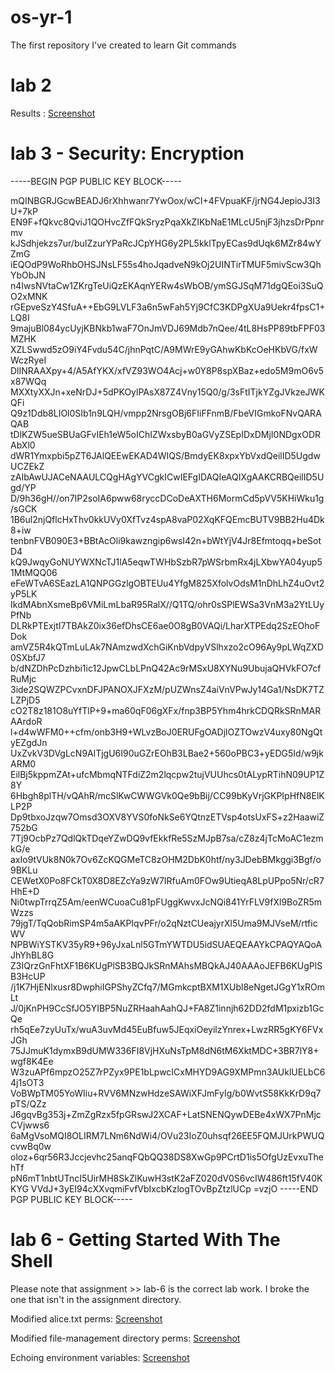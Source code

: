 # os-yr-1
The first repository I've created to learn Git commands

# lab 2
Results : [Screenshot](https://github.com/c22448184/os-yr-1/blob/main/lab-2/lab-2.JPG)

# lab 3 -  Security: Encryption
-----BEGIN PGP PUBLIC KEY BLOCK-----

mQINBGRJGcwBEADJ6rXhhwanr7YwOox/wCI+4FVpuaKF/jrNG4JepioJ3I3U+7kP
EN9F+fQkvc8QviJ1QOHvcZfFQkSryzPqaXkZIKbNaE1MLcU5njF3jhzsDrPpnrmv
kJSdhjekzs7ur/buIZzurYPaRcJCpYHG6y2PL5kklTpyECas9dUqk6MZr84wYZmG
iEQOdP9WoRhbOHSJNsLF55s4hoJqadveN9kOj2UINTirTMUF5mivScw3QhYbObJN
n4IwsNVtaCw1ZKrgTeUiQzEKAqnYERw4sWbOB/ymSGJSqM71dgQEoi3SuQO2xMNK
rGEpveSzY4SfuA++EbG9LVLF3a6n5wFah5Yj9CfC3KDPgXUa9Uekr4fpsC1+LQ8I
9majuBl084ycUyjKBNkb1waF7OnJmVDJ69Mdb7nQee/4tL8HsPP89tbFPF03MZHK
XZLSwwd5zO9iY4Fvdu54C/jhnPqtC/A9MWrE9yGAhwKbKcOeHKbVG/fxWWczRyeI
DlINRAAXpy+4/A5AfYKX/xfVZ93WO4Acj+w0Y8P8spXBaz+edo5M9mO6v5x87WQq
MXXtyXXJn+xeNrDJ+5dPKOylPAsX87Z4Vny15Q0/g/3sFtITjkYZgJVkzeJWKQFi
Q9z1Ddb8LIOl0SIb1n9LQH/vmpp2NrsgOBj6FIiFFnmB/FbeVIGmkoFNvQARAQAB
tDlKZW5ueSBUaGFvIEh1eW5oIChIZWxsbyB0aGVyZSEpIDxDMjI0NDgxODRAbXl0
dWR1Ymxpbi5pZT6JAlQEEwEKAD4WIQS/BmdyEK8xpxYbVxdQeilID5UgdwUCZEkZ
zAIbAwUJACeNAAULCQgHAgYVCgkICwIEFgIDAQIeAQIXgAAKCRBQeilID5Ugd/YP
D/9h36gH//on7IP2soIA6pww68ryccDCoDeAXTH6MormCd5pVV5KHiWku1g/sGCK
1B6ul2njQflcHxThv0kkUVy0XfTvz4spA8vaP02XqKFQEmcBUTV9BB2Hu4Dk8+iw
tenbnFVB090E3+BBtAcOli9kawzngip6wsI42n+bWtYjV4Jr8Efmtoqq+beSotD4
kQ9JwqyGoNUYWXNcTJ1lA5eqwTWHbSzbR7pWSrbmRx4jLXbwYA04yup51MtMQQ06
eFeWTvA6SEazLA1QNPGGzlgOBTEUu4YfgM825XfolvOdsM1nDhLhZ4uOvt2yP5LK
IkdMAbnXsmeBp6VMiLmLbaR95RalX//Q1TQ/ohr0sSPlEWSa3VnM3a2YtLUyPfNb
DLRkPTExjtI7TBAkZ0ix36efDhsCE6ae0O8gB0VAQi/LharXTPEdq2SzEOhoFDok
amVZ5R4kQTmLuLAk7NAmzwdXchGiKnbVdpyVSlhxzo2cO96Ay9pLWqZXD0SXbfJ7
b/dNZDhPcDzhbi1ic12JpwCLbLPnQ42Ac9rMSxU8XYNu9UbujaQHVkFO7cfRuMjc
3ide2SQWZPCvxnDFJPANOXJFXzM/pUZWnsZ4aiVnVPwJy14Ga1/NsDK7TZLZPjD5
cO2T8z181O8uYfTlP+9+ma60qF06gXFx/fnp3BP5Yhm4hrkCDQRkSRnMARAArdoR
l+d4wWFM0++cfm/onb3H9+WLvzBoJ0ERUFgOADjlOZTOwzV4uxy80NgQtyEZgdJn
UxZvkV3DVgLcN9AlTjgU6I90uGZrEOhB3LBae2+560oPBC3+yEDG5Id/w9jkARM0
EilBj5kppmZAt+ufcMbmqNTFdiZ2m2lqcpw2tujVUUhcs0tALypRTihN09UP1Z8Y
6Hbgh8plTH/vQAhR/mcSlKwCWWGVk0Qe9bBij/CC99bKyVrjGKPIpHfN8ElKLP2P
Dp9tbxoJzqw7Omsd3OXV8YVS0foNkSe6YQtnzETVsp4otsUxFS+z2HaawiZ752bG
7Tj9OcbPz7QdlQkTDqeYZwDQ9vfEkkfRe5SzMJpB7sa/cZ8z4jTcMoAC1ezmkG/e
axIo9tVUk8N0k7Ov6ZcKQGMeTC8zOHM2DbK0htf/ny3JDebBMkggi3Bgf/o9BKLu
CEWetX0Po8FCkT0X8D8EZcYa9zW7IRfuAm0FOw9UtieqA8LpUPpo5Nr/cR7HhE+D
Ni0twpTrrqZ5Am/eenWCuoaCu81pFUggKwvxJcNQi841YrFLV9fXl9BoZR5mWzzs
79jgT/TqQobRimSP4m5aAKPIqvPFr/o2qNztCUeajyrXl5Uma9MJVseM/rtficWV
NPBWiYSTKV35yR9+96yJxaLnl5GTmYWTDU5idSUAEQEAAYkCPAQYAQoAJhYhBL8G
Z3IQrzGnFhtXF1B6KUgPlSB3BQJkSRnMAhsMBQkAJ40AAAoJEFB6KUgPlSB3HcUP
/j1K7HjENlxusr8DwphiIGPShyZCfq7/MGmkcptBXM1XUbl8eNgetJGgY1xROmLt
J/0jKnPH9CcSfJO5YIBP5NuZRHaahAahQJ+FA8Z1innjh62DD2fdM1pxizb1GcQe
rh5qEe7zyUuTx/wuA3uvMd45EuBfuw5JEqxiOeyilzYnrex+LwzRR5gKY6FVxJGh
75JJmuK1dymxB9dUMW336FI8VjHXuNsTpM8dN6tM6XktMDC+3BR7lY8+wgf8K4Ee
W3zuAPf6mpzO25Z7rPZyx9PE1bLpwcICxMHYD9AG9XMPmn3AUklUELbC64j1sOT3
VoBWpTM05YoWIiu+RVV6MNzwHdzeSAWiXFJmFyIg/b0WvtS58KkKrD9q7pTS/QZz
J6gqvBg353j+ZmZgRzx5fpGRswJ2XCAF+LatSNENQywDEBe4xWX7PnMjcCVjwws6
6aMgVsoMQI8OLIRM7LNm6NdWi4/OVu23IoZ0uhsqf26EE5FQMJUrkPWUQcvwBq0w
oloz+6qr56R3Jccjevhc25anqFQbQQ38DS8XwGp9PCrtD1is5OfgUzEvxuThehTf
pN6mT1nbtUTncI5UirMH8SkZlKuwH3stK2aFZ020dV0S6vcIW486ft15fV40KKYG
VVdJ+3yEI94cXXvqmiFvfVbIxcbKzlogTOvBpZtzlUCp
=vzjO
-----END PGP PUBLIC KEY BLOCK-----

# lab 6 - Getting Started With The Shell
Please note that assignment >> lab-6 is the correct lab work. I broke the one that isn't in the assignment directory.

Modified alice.txt perms: [Screenshot](https://github.com/c22448184/os-yr-1/blob/main/assignment/lab-6/file-management/alice-perms.JPG)


Modified file-management directory perms: [Screenshot](https://github.com/c22448184/os-yr-1/blob/main/assignment/lab-6/changing-perms.JPG)

Echoing environment variables: [Screenshot](https://github.com/c22448184/os-yr-1/blob/main/assignment/lab-6/echo_environment_vars.JPG)